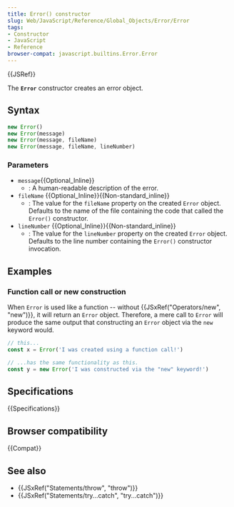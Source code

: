 ```yaml
---
title: Error() constructor
slug: Web/JavaScript/Reference/Global_Objects/Error/Error
tags:
- Constructor
- JavaScript
- Reference
browser-compat: javascript.builtins.Error.Error
---
```

{{JSRef}}

The **`Error`** constructor creates an error object.

## Syntax

```js
new Error()
new Error(message)
new Error(message, fileName)
new Error(message, fileName, lineNumber)
```

### Parameters

*   `message`{{Optional_Inline}}
    *   : A human-readable description of the error.
*   `fileName` {{Optional_Inline}}{{Non-standard_inline}}
    *   : The value for the `fileName` property on the created `Error` object.
        Defaults to the name of the file containing the code that called the
        `Error()` constructor.
*   `lineNumber` {{Optional_Inline}}{{Non-standard_inline}}
    *   : The value for the `lineNumber` property on the created `Error` object.
        Defaults to the line number containing the `Error()` constructor invocation.

## Examples

### Function call or new construction

When `Error` is used like a function -- without
{{JSxRef("Operators/new",
  "new")}}, it will return an `Error`
object. Therefore, a mere call to `Error` will produce the same output that
constructing an `Error` object via the `new` keyword would.

```js
// this...
const x = Error('I was created using a function call!')

// ...has the same functionality as this.
const y = new Error('I was constructed via the "new" keyword!')
```

## Specifications

{{Specifications}}

## Browser compatibility

{{Compat}}

## See also

*   {{JSxRef("Statements/throw", "throw")}}
*   {{JSxRef("Statements/try...catch", "try...catch")}}
